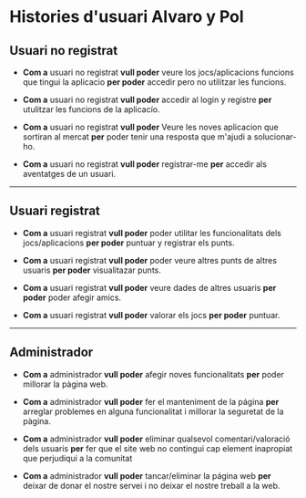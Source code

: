 #  Histories d'usuari Alvaro y Pol

## Usuari no registrat

- **Com a** usuari no registrat
**vull poder** veure los jocs/aplicacions funcions que tingui la aplicacio
**per poder** accedir pero no utilitzar les funcions.

- **Com a** usuari no registrat
**vull poder** accedir al login y registre
**per** utulitzar les funcions de la aplicacío.

- **Com a** usuari no registrat
**vull poder** Veure les noves aplicacion que sortiran al mercat
**per** poder tenir una resposta que m'ajudi a solucionar-ho.

- **Com a** usuari no registrat
**vull poder** registrar-me
**per** accedir als aventatges de un usuari.

***

## Usuari registrat

- **Com a** usuari registrat
**vull poder** poder utilitar les funcionalitats dels jocs/aplicacions
**per poder** puntuar y registrar els punts.

- **Com a** usuari registrat
**vull poder** poder veure altres punts de altres usuaris
**per poder** visualitazar punts.

- **Com a** usuari registrat
**vull poder** veure dades de altres usuaris
**per poder** poder afegir amics.

- **Com a** usuari registrat
**vull poder** valorar els jocs
**per poder** puntuar.

***

## Administrador



- **Com a** administrador
**vull poder** afegir noves funcionalitats
**per** poder millorar la pàgina web.

- **Com a** administrador
**vull poder** fer el manteniment de la página
**per** arreglar problemes en alguna funcionalitat i millorar la seguretat de la pàgina.

- **Com a** administrador
**vull poder** eliminar qualsevol comentari/valoració  dels usuaris
**per** fer que el site web no contingui cap element inapropiat que perjudiqui a la comunitat

- **Com a** administrador
**vull poder** tancar/eliminar la página web
**per** deixar de donar el nostre servei i no deixar el nostre treball a la web.
